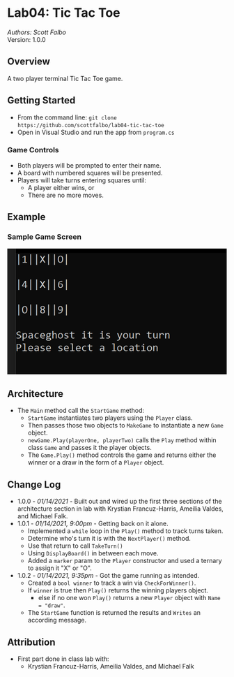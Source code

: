# Lab04: Tic Tac Toe
*Authors: Scott Falbo* <br>Version: 1.0.0 

## Overview
A two player terminal Tic Tac Toe game. <br>

## Getting Started
+ From the command line: `git clone https://github.com/scottfalbo/lab04-tic-tac-toe`
+ Open in Visual Studio and run the app from `program.cs`
### Game Controls
+ Both players will be prompted to enter their name.
+ A board with numbered squares will be presented.
+ Players will take turns entering squares until:
  + A player either wins, or
  + There are no more moves.

## Example
### Sample Game Screen
![lab04 Tic Tac Toe](./assets/lab04.png)

## Architecture
+ The `Main` method call the `StartGame` method:
  + `StartGame` instantiates two players using the `Player` class.
  + Then passes those two objects to `MakeGame` to instantiate a new `Game` object.
  + `newGame.Play(playerOne, playerTwo)` calls the `Play` method within class `Game` and passes it the player objects.
  + The `Game.Play()` method controls the game and returns either the winner or a draw in the form of a `Player` object.

## Change Log
+ 1.0.0 - *01/14/2021* - Built out and wired up the first three sections of the architecture section in lab with Krystian Francuz-Harris, Ameilia Valdes, and Michael Falk.
+ 1.0.1 - *01/14/2021, 9:00pm* - Getting back on it alone.  
  + Implemented a `while` loop in the `Play()` method to track turns taken.
  + Determine who's turn it is with the `NextPlayer()` method.
  + Use that return to call `TakeTurn()`
  + Using `DisplayBoard()` in between each move.
  + Added a `marker` param to the `Player` constructor and used a ternary to assign it "X" or "O".
+ 1.0.2 - *01/14/2021, 9:35pm* - Got the game running as intended.
  + Created a `bool winner` to track a win via `CheckForWinner()`.
  + If `winner` is true then `Play()` returns the winning players object.  
    + else if no one won `Play()` returns a new `Player` object with `Name = "draw"`.
  + The `StartGame` function is returned the results and `Writes` an according message.

## Attribution
+ First part done in class lab with:
  + Krystian Francuz-Harris, Ameilia Valdes, and Michael Falk
